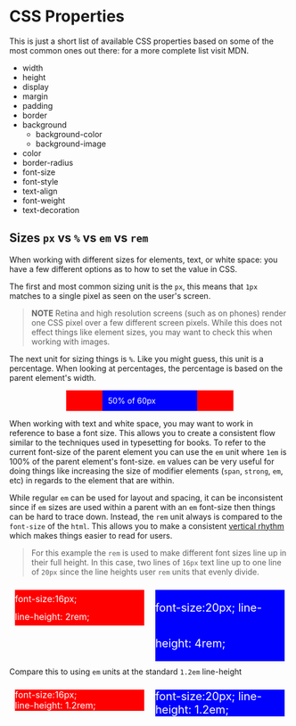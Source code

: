 # CSS Properties

This is just a short list of available CSS properties based on some of the most common ones out there: for a more complete list visit MDN.

* width
* height
* display
* margin
* padding
* border
* background
  - background-color
  - background-image
* color
* border-radius
* font-size
* font-style
* text-align
* font-weight
* text-decoration

## Sizes `px` vs `%` vs `em` vs `rem`

When working with different sizes for elements, text, or white space: you have a few different options as to how to set the value in CSS.

The first and most common sizing unit is the `px`, this means that `1px` matches to a single pixel as seen on the user's screen.

> **NOTE** Retina and high resolution screens (such as on phones) render one CSS pixel over a few different screen pixels. While this does not effect things like element sizes, you may want to check this when working with images.

The next unit for sizing things is `%`. Like you might guess, this unit is a percentage.
When looking at percentages, the percentage is based on the parent element's width.

<div style="width: 300px; margin: auto; background: red;">
  <p style="width: 50%; margin: auto; background: blue; color: white; padding: 10px;">50% of 60px</p>
</div>

When working with text and white space, you may want to work in reference to base a font size.
This allows you to create a consistent flow similar to the techniques used in typesetting for books.
To refer to the current font-size of the parent element you can use the `em` unit where `1em` is 100% of the parent element's font-size.
`em` values can be very useful for doing things like increasing the size of modifier elements (`span`, `strong`, `em`, etc) in regards to the element that are within.

While regular `em` can be used for layout and spacing, it can be inconsistent since if `em` sizes are used within a parent with an `em` font-size then things can be hard to trace down.
Instead, the `rem` unit always is compared to the `font-size` of the `html`.
This allows you to make a consistent [vertical rhythm](https://drewish.com/tools/vertical-rhythm/) which makes things easier to read for users.

> For this example the `rem` is used to make different font sizes line up in their full height.
> In this case, two lines of `16px` text line up to one line of `20px` since the line heights user `rem` units that evenly divide.

<div style="margin: auto;">
  <p style="width: calc(50% - 20px); float: left; background: red; color: white; margin: 10px; font-size:16px; line-height: 2rem;">font-size:16px;<br>line-height: 2rem;</p>
  <p style="width: calc(50% - 20px); float: left; background: blue; color: white; margin: 10px; font-size:20px; line-height: 4rem;">font-size:20px; line-height: 4rem;</p>
</div>

Compare this to using `em` units at the standard `1.2em` line-height

<div style="margin: auto;">
  <p style="width: calc(50% - 20px); float: left; background: red; color: white; margin: 10px; font-size:16px; line-height: 1.2em;">font-size:16px;<br>line-height: 1.2rem;</p>
  <p style="width: calc(50% - 20px); float: left; background: blue; color: white; margin: 10px; font-size:20px; line-height: 1.2em;">font-size:20px; line-height: 1.2em;</p>
</div>
